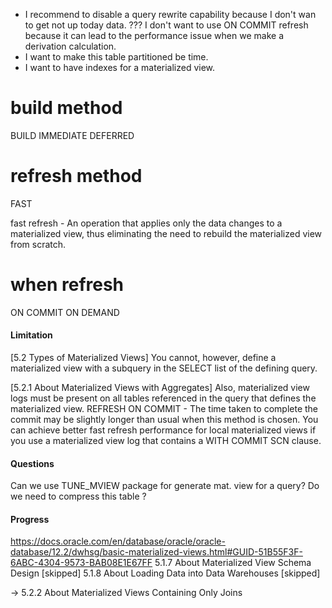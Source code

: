 * I recommend to disable a query rewrite capability because I don't wan to get not up today data.
??? I don't want to use ON COMMIT refresh because it can lead to the performance issue when we make a derivation calculation.
* I want to make this table partitioned be time.
* I want to have indexes for a materialized view.

# build method
BUILD IMMEDIATE
DEFERRED

# refresh method
FAST

fast refresh -  An operation that applies only the data changes to a materialized view, 
                thus eliminating the need to rebuild the materialized view from scratch.

# when refresh
ON COMMIT
ON DEMAND

#### Limitation
[5.2 Types of Materialized Views]
You cannot, however, define a materialized view with a subquery in the SELECT list of the defining query.

[5.2.1 About Materialized Views with Aggregates]
Also, materialized view logs must be present on all tables referenced in the query that defines the materialized view.
REFRESH ON COMMIT - The time taken to complete the commit may be slightly longer than usual when this method is chosen.
You can achieve better fast refresh performance for local materialized views if you use a materialized view log that contains a WITH COMMIT SCN clause.

#### Questions
Can we use TUNE_MVIEW package for generate mat. view for a query?
Do we need to compress this table ? 

#### Progress
https://docs.oracle.com/en/database/oracle/oracle-database/12.2/dwhsg/basic-materialized-views.html#GUID-51B55F3F-6ABC-4304-9573-BAB08E1E67FF
5.1.7 About Materialized View Schema Design     [skipped]
5.1.8 About Loading Data into Data Warehouses   [skipped]

-> 5.2.2 About Materialized Views Containing Only Joins
